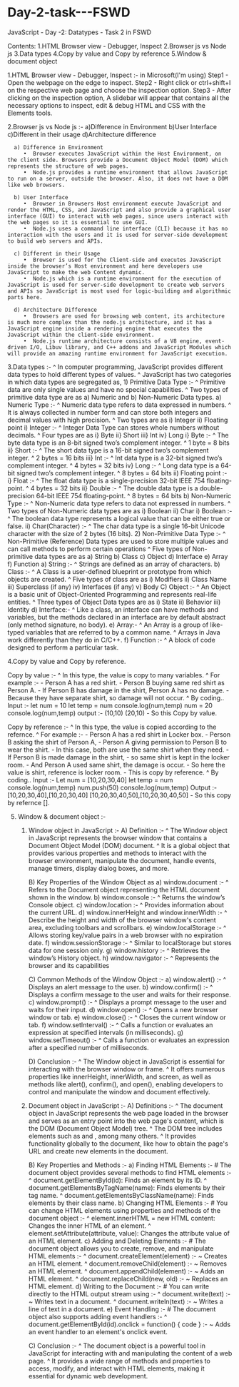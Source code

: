 # Day-2-task---FSWD
JavaScript - Day -2: Datatypes - Task 2 in FSWD

Contents:
   1.HTML Browser view - Debugger, Inspect
   2.Browser js vs Node js
   3.Data types
   4.Copy by value and Copy by reference
   5.Window & document object

1.HTML Browser view - Debugger, Inspect :- in Microsoft(I'm using)
  Step1 - Open the webpage on the edge to inspect.
  Step2 - Right click or ctrl+shift+I on the respective web page and choose the inspection option.
  Step3 - After clicking on the inspection option, A slidebar will appear that contains all the necessary options to inspect, edit & debug HTML and CSS with the Elements tools.


2.Browser js vs Node js :-
   a)Difference in Environment
   b)User Interface
   c)Different in their usage
   d)Architecture difference

      a) Difference in Environment
         •	Browser executes JavaScript within the Host Environment, on the client side. Browsers provide a Document Object Model (DOM) which represents the structure of web pages.	
         •	Node.js provides a runtime environment that allows JavaScript to run on a server, outside the browser. Also, it does not have a DOM like web browsers.
         
      b) User Interface
         •	Browser in Browsers Host environment execute JavaScript and render the HTML, CSS, and JavaScript and also provide a graphical user interface (GUI) to interact with web pages, since users interact with the web pages so it is essential to use GUI.	
         •	Node.js uses a command line interface (CLI) because it has no interaction with the users and it is used for server-side development to build web servers and APIs.

      c) Different in their Usage
         •	Browser is used for the Client-side and executes JavaScript inside the browser’s Host environment and here developers use JavaScript to make the web Content dynamic.
         •	Node.js which is a runtime environment for the execution of JavaScript is used for server-side development to create web servers and APIs so JavaScript is most used for logic-building and algorithmic parts here.
         
      d) Architecture Difference
         •	Browsers are used for browsing web content, its architecture is much more complex than the node.js architecture, and it has a JavaScript engine inside a rendering engine that executes the JavaScript within the client-side environment.	
         •	Node.js runtime architecture consists of a V8 engine, event-driven I/O, Libuv library, and C++ addons and JavaScript Modules which will provide an amazing runtime environment for JavaScript execution.
         

3.Data types :-
  ^ In computer programming, JavaScript provides different data types to hold different types of values.
  ^ JavaScript has two categories in which data types are segregated as,
    1) Primitive Data Type :- 
        ^ Primitive data are only single values and have no special capabilities. 
        ^ Two types of primitive data type are as a) Numeric and 
                                                  b) Non-Numeric Data types.
            a) Numeric Type :- 
                ^ Numeric data type refers to data expressed in numbers.
                ^ It is always collected in number form and can store both integers and decimal values with high precision.
                ^ Two types are as i) Integer 
                                  ii) Floating point
                  i) Integer :-
                      ^ Integer Data Type can stores whole numbers without decimals.
                      ^ Four types are as i} Byte
                                         ii} Short
                                        iii} Int
                                         iv} Long
                        i} Byte :- 
                            ^ The byte data type is an 8-bit signed two’s complement integer.
                            ^ 1 byte = 8 bits
                       ii} Short :-
                            ^ The short data type is a 16-bit signed two’s complement integer.
                            ^ 2 bytes = 16 bits
                      iii} Int :-
                            ^ Int data type is a 32-bit signed two’s complement integer.
                            ^ 4 bytes = 32 bits
                       iv} Long :- 
                            ^ Long data type is a 64-bit signed two’s complement integer.
                            ^ 8 bytes = 64 bits
                  ii) Floating point :-
                       i} Float :- 
                           ^ The float data type is a single-precision 32-bit IEEE 754 floating-point.
                           ^ 4 bytes = 32 bits
                      ii} Double :-
                           ^ The double data type is a double-precision 64-bit IEEE 754 floating-point. 
                           ^ 8 bytes = 64 bits
           b) Non-Numeric Type :-
               ^ Non-Numeric data type refers to data not expressed in numbers.
               ^ Two types of Non-Numeric data types are as i) Boolean 
                                                           ii) Char
               i) Boolean :- 
                   ^ The boolean data type represents a logical value that can be either true or false.
               ii) Char(Character) :- 
                   ^ The char data type is a single 16-bit Unicode character with the size of 2 bytes (16 bits).
     2) Non-Primitive Data Type :-
         ^ Non-Primitive (Reference) Data types are used to store multiple values and can call methods to perform certain operations
         ^ Five types of Non-primitive data types are as a) String
                                                         b) Class
                                                         c) Object
                                                         d) Interface
                                                         e) Array
                                                         f) Function
            a) String :-
                 ^ Strings are defined as an array of characters.
            b) Class :-
                 ^ A Class is a user-defined blueprint or prototype from which objects are created. 
                 ^ Five types of class are as i) Modifiers
                                             ii) Class Name
                                            iii) Superclass (if any)
                                             iv) Interfaces (if any)
                                              v) Body
            C) Object :-
                 ^ An Object is a basic unit of Object-Oriented Programming and represents real-life entities.
                 ^ Three types of Object Data types are as i) State
                                                          ii) Behavior
                                                         iii) Identity
            d) Interface:- 
                 ^ Like a class, an interface can have methods and variables, but the methods declared in an interface are by default abstract (only method signature, no body).
            e) Array:- 
                 ^ An Array is a group of like-typed variables that are referred to by a common name. 
                 ^ Arrays in Java work differently than they do in C/C++. 
            f) Function :-
                 ^ A block of code designed to perform a particular task.

 4.Copy by value and Copy by reference.
 
   Copy by value :-
    ^ In this type, the value is copy to many variables.
    ^ For example :-
       - Person A has a red shirt.
       - Person B buying same red shirt as Person A.
       - If Person B has damage in the shirt, Person A has no damage.
       - Because they have separate shirt, so damage will not occur.
    ^ By coding..
        Input :-
          let num = 10
          let temp = num
          console.log(num,temp)
          num = 20
          console.log(num,temp)
        output :- (10,10)
          (20,10)
        - So this Copy by value.

   Copy by reference :-
    ^ In this type, the value is copied according to the refernce.
    ^ For example :-
       - Person A has a red shirt in Locker box.
       - Person B asking the shirt of Person A,
       - Person A giving permission to Person B to wear the shirt.
       - In this case, both are use the same shirt when they need.
       - If Person B is made damage in the shirt,
       - so same shirt is kept in the locker room.
       - And Person A used same shirt, the damage is occur.
       - So here the value is shirt, reference is locker room.
       - This is copy by reference.
    ^ By coding..
        Input :-
           Let num = [10,20,30,40]
           let temp = num
           console.log(num,temp)
           num.push(50)
           console.log(num,temp)
         Output :-
           [10,20,30,40],[10,20,30,40]
           [10,20,30,40,50],[10,20,30,40,50]
        - So this copy by refernce [].

 5. Window & document object :-
    1. Window object in JavaScript :-
         A) Definition :-
              ^ The Window object in JavaScript represents the browser window that contains a Document Object Model (DOM) document.
              ^ It is a global object that provides various properties and methods to interact with the browser environment, manipulate the document, handle events, manage timers, display dialog boxes, and more.
            
         B) Key Properties of the Window Object as
              a) window.document :-
                   ^ Refers to the Document object representing the HTML document shown in the window.
              b) window.console :-
                   ^ Returns the window’s Console object.
              c) window.location :-
                   ^ Provides information about the current URL.
              d) window.innerHeight and window.innerWidth :-
                   ^ Describe the height and width of the browser window's content area, excluding toolbars and scrollbars.
              e) window.localStorage :-
                   ^ Allows storing key/value pairs in a web browser with no expiration date.
              f) window.sessionStorage :-
                   ^ Similar to localStorage but stores data for one session only.
              g) window.history :-
                   ^ Retrieves the window’s History object.
              h) window.navigator :-
                   ^ Represents the browser and its capabilities
       
         C) Common Methods of the Window Object :-
              a) window.alert() :-
                   ^ Displays an alert message to the user.
              b) window.confirm() :-
                   ^ Displays a confirm message to the user and waits for their response.
              c) window.prompt() :-
                   ^ Displays a prompt message to the user and waits for their input.
              d) window.open() :-
                   ^ Opens a new browser window or tab.
              e) window.close() :-
                   ^ Closes the current window or tab.
              f) window.setInterval() :-
                   ^ Calls a function or evaluates an expression at specified intervals (in milliseconds).
              g) window.setTimeout() :-
                   ^ Calls a function or evaluates an expression after a specified number of milliseconds.
       
          D) Conclusion :-
              ^ The Window object in JavaScript is essential for interacting with the browser window or frame.
              ^ It offers numerous properties like innerHeight, innerWidth, and screen, as well as methods like alert(), confirm(), and open(), enabling developers to control and manipulate the window and document effectively.
  
    2. Document object in JavaScript :-
         A) Definitions :-
             ^ The document object in JavaScript represents the web page loaded in the browser and serves as an entry point into the web page's content, which is the DOM (Document Object Model) tree.
             ^ The DOM tree includes elements such as <body> and <table>, among many others.
             ^ It provides functionality globally to the document, like how to obtain the page's URL and create new elements in the document.
       
         B) Key Properties and Methods :-
              a) Finding HTML Elements :-
                  # The document object provides several methods to find HTML elements :-
                       ^ document.getElementById(id): Finds an element by its ID.
                       ^ document.getElementsByTagName(name): Finds elements by their tag name.
                       ^ document.getElementsByClassName(name): Finds elements by their class name. 
              b) Changing HTML Elements :-
                  # You can change HTML elements using properties and methods of the document object :-
                       ^ element.innerHTML = new HTML content: Changes the inner HTML of an element.
                       ^ element.setAttribute(attribute, value): Changes the attribute value of an HTML element.
              c) Adding and Deleting Elements :-
                  # The document object allows you to create, remove, and manipulate HTML elements :-
                       ^ document.createElement(element) :-
                            ~ Creates an HTML element.
                       ^ document.removeChild(element) :-
                            ~ Removes an HTML element.
                       ^ document.appendChild(element) :-
                            ~ Adds an HTML element.
                       ^ document.replaceChild(new, old) :-
                            ~ Replaces an HTML element.
               d) Writing to the Document :-
                   # You can write directly to the HTML output stream using :-
                       ^ document.write(text) :-
                            ~ Writes text in a document.
                       ^ document.writeln(text) :-
                            ~ Writes a line of text in a document.
               e) Event Handling :-
                    # The document object also supports adding event handlers :-
                       ^ document.getElementById(id).onclick = function() { code } :-
                            ~ Adds an event handler to an element's onclick event.
       
          C) Conclusion :-
               ^ The document object is a powerful tool in JavaScript for interacting with and manipulating the content of a web page.
               ^ It provides a wide range of methods and properties to access, modify, and interact with HTML elements, making it essential for dynamic web development.


          




     
   
  
